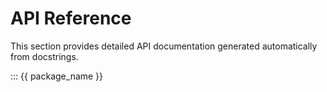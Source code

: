 # API Reference

This section provides detailed API documentation generated automatically from docstrings.

::: {{ package_name }}
